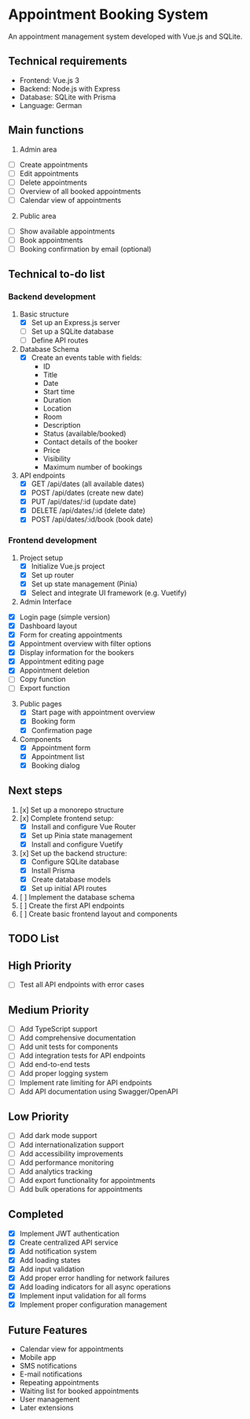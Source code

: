 # Appointment Booking System

An appointment management system developed with Vue.js and SQLite.

## Technical requirements

- Frontend: Vue.js 3
- Backend: Node.js with Express
- Database: SQLite with Prisma
- Language: German

## Main functions

1. Admin area
  - [ ] Create appointments
  - [ ] Edit appointments
  - [ ] Delete appointments
  - [ ] Overview of all booked appointments
  - [ ] Calendar view of appointments

2. Public area
  - [ ] Show available appointments
  - [ ] Book appointments
  - [ ] Booking confirmation by email (optional)

## Technical to-do list

### Backend development
1. Basic structure
   - [x] Set up an Express.js server
   - [ ] Set up a SQLite database
   - [ ] Define API routes

2. Database Schema
   - [x] Create an events table with fields:
     - ID
     - Title
     - Date
     - Start time
     - Duration
     - Location
     - Room
     - Description
     - Status (available/booked)
     - Contact details of the booker
     - Price
     - Visibility
     - Maximum number of bookings

3. API endpoints
   - [x] GET /api/dates (all available dates)
   - [x] POST /api/dates (create new date)
   - [x] PUT /api/dates/:id (update date)
   - [x] DELETE /api/dates/:id (delete date)
   - [x] POST /api/dates/:id/book (book date)

### Frontend development
1. Project setup
   - [x] Initialize Vue.js project
   - [x] Set up router
   - [x] Set up state management (Pinia)
   - [x] Select and integrate UI framework (e.g. Vuetify)

2. Admin Interface
  - [x] Login page (simple version)
  - [x] Dashboard layout
  - [x] Form for creating appointments
  - [x] Appointment overview with filter options
  - [x] Display information for the bookers
  - [x] Appointment editing page
  - [x] Appointment deletion
  - [ ] Copy function
  - [ ] Export function

3. Public pages
   - [x] Start page with appointment overview
   - [x] Booking form
   - [x] Confirmation page

4. Components
   - [x] Appointment form
   - [x] Appointment list
   - [x] Booking dialog

## Next steps
1. [x] Set up a monorepo structure
2. [x] Complete frontend setup:
   - [x] Install and configure Vue Router
   - [x] Set up Pinia state management
   - [x] Install and configure Vuetify
3. [x] Set up the backend structure:
   - [x] Configure SQLite database
   - [x] Install Prisma
   - [x] Create database models
   - [x] Set up initial API routes
4. [ ] Implement the database schema
5. [ ] Create the first API endpoints
6. [ ] Create basic frontend layout and components

## TODO List

## High Priority
- [ ] Test all API endpoints with error cases

## Medium Priority
- [ ] Add TypeScript support
- [ ] Add comprehensive documentation
- [ ] Add unit tests for components
- [ ] Add integration tests for API endpoints
- [ ] Add end-to-end tests
- [ ] Add proper logging system
- [ ] Implement rate limiting for API endpoints
- [ ] Add API documentation using Swagger/OpenAPI

## Low Priority
- [ ] Add dark mode support
- [ ] Add internationalization support
- [ ] Add accessibility improvements
- [ ] Add performance monitoring
- [ ] Add analytics tracking
- [ ] Add export functionality for appointments
- [ ] Add bulk operations for appointments

## Completed
- [x] Implement JWT authentication
- [x] Create centralized API service
- [x] Add notification system
- [x] Add loading states
- [x] Add input validation
- [x] Add proper error handling for network failures
- [x] Add loading indicators for all async operations
- [x] Implement input validation for all forms
- [x] Implement proper configuration management

## Future Features
- Calendar view for appointments
- Mobile app
- SMS notifications
- E-mail notifications
- Repeating appointments
- Waiting list for booked appointments
- User management
- Later extensions
